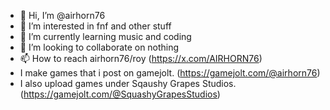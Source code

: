- 👋 Hi, I’m @airhorn76
- 👀 I’m interested in fnf and other stuff
- 🌱 I’m currently learning music and coding
- 💞️ I’m looking to collaborate on nothing
- 📫 How to reach airhorn76/roy (https://x.com/AIRHORN76)
- I make games that i post on gamejolt. (https://gamejolt.com/@airhorn76)
- I also upload games under Sqaushy Grapes Studios. (https://gamejolt.com/@SquashyGrapesStudios)
